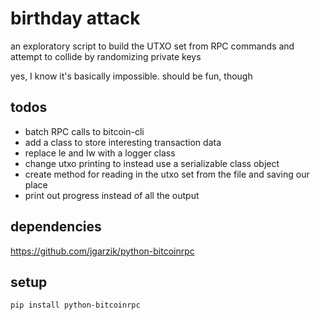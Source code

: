 # birthday attack

an exploratory script to build the UTXO set from RPC commands and attempt to collide by randomizing private keys

yes, I know it's basically impossible. should be fun, though

## todos

- batch RPC calls to bitcoin-cli
- add a class to store interesting transaction data
- replace le and lw with a logger class
- change utxo printing to instead use a serializable class object
- create method for reading in the utxo set from the file and saving our place
- print out progress instead of all the output

## dependencies

https://github.com/jgarzik/python-bitcoinrpc

## setup

```bash
pip install python-bitcoinrpc
```
